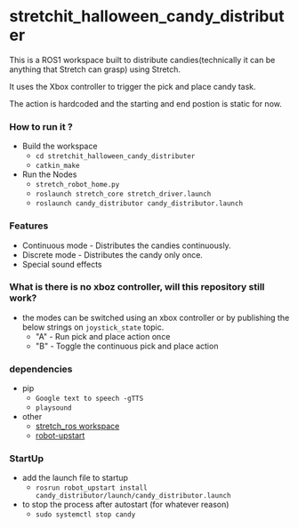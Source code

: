# stretchit_halloween_candy_distributer

This is a ROS1 workspace built to distribute candies(technically it can be anything that Stretch can grasp) using Stretch.

It uses the Xbox controller to trigger the pick and place candy task.

The action is hardcoded and the starting and end postion is static for now.

### How to run it ?
- Build the workspace
    - `cd stretchit_halloween_candy_distributer`
    - `catkin_make`
- Run the Nodes
    - `stretch_robot_home.py`
    - `roslaunch stretch_core stretch_driver.launch`
    - `roslaunch candy_distributor candy_distributor.launch`

### Features
- Continuous mode - Distributes the candies continuously.
- Discrete mode - Distributes the candy only once.
- Special sound effects 

### What is there is no xboz controller, will this repository still work?
- the modes can be switched using an xbox controller or by publishing the below strings on `joystick_state` topic.
    - "A" - Run pick and place action once
    - "B" - Toggle the continuous pick and place action

### dependencies
- pip
    - `Google text to speech -gTTS`
    - `playsound`
- other
    - [stretch_ros workspace](https://github.com/hello-robot/stretch_ros)
    - [robot-upstart](http://docs.ros.org/en/jade/api/robot_upstart/html/)

### StartUp
- add the launch file to startup
    - `rosrun robot_upstart install candy_distributor/launch/candy_distributor.launch`
- to stop the process after autostart (for whatever reason)
    - `sudo systemctl stop candy`


